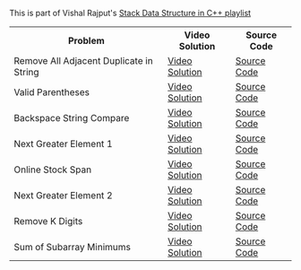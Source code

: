 This is part of Vishal Rajput's [Stack Data Structure in C++ playlist](https://www.youtube.com/playlist?list=PLSH9gf0XETotSpywVcJGIYODBNL_j0P0u)

<table>
  <tr>
    <th>Problem</th>
    <th>Video Solution</th>    
    <th>Source Code</th>    
  </tr>
  <tr>
    <td>Remove All Adjacent Duplicate in String</td>
    <td><a href="https://www.youtube.com/watch?v=ad7jZILm3mA&list=PLSH9gf0XETotSpywVcJGIYODBNL_j0P0u&index=1">Video Solution</a></td>    
    <td><a href="removeAllAdjacentDuplicatesInString.cpp">Source Code</a></td>       
  </tr>
  <tr>
    <td>Valid Parentheses</td>
    <td><a href="https://www.youtube.com/watch?v=ad7jZILm3mA&list=PLSH9gf0XETotSpywVcJGIYODBNL_j0P0u&index=2">Video Solution</a></td>    
    <td><a href="validParentheses.cpp">Source Code</a></td>       
  </tr>
  <tr>
    <td>Backspace String Compare</td>
    <td><a href="https://www.youtube.com/watch?v=ad7jZILm3mA&list=PLSH9gf0XETotSpywVcJGIYODBNL_j0P0u&index=3">Video Solution</a></td>    
    <td><a href="backspaceStringCompare.cpp">Source Code</a></td>       
  </tr>
  <tr>
    <td>Next Greater Element 1</td>
    <td><a href="https://www.youtube.com/watch?v=ad7jZILm3mA&list=PLSH9gf0XETotSpywVcJGIYODBNL_j0P0u&index=4">Video Solution</a></td>    
    <td><a href="nextGreaterElement1.cpp">Source Code</a></td>       
  </tr>
  <tr>
    <td>Online Stock Span</td>
    <td><a href="https://www.youtube.com/watch?v=ad7jZILm3mA&list=PLSH9gf0XETotSpywVcJGIYODBNL_j0P0u&index=5">Video Solution</a></td>    
    <td><a href="onlineStockSpan.cpp">Source Code</a></td>       
  </tr>
  <tr>
    <td>Next Greater Element 2</td>
    <td><a href="https://www.youtube.com/watch?v=ad7jZILm3mA&list=PLSH9gf0XETotSpywVcJGIYODBNL_j0P0u&index=6">Video Solution</a></td>    
    <td><a href="nextGreaterElement2.cpp">Source Code</a></td>       
  </tr>
  <tr>
    <td>Remove K Digits</td>
    <td><a href="https://www.youtube.com/watch?v=ad7jZILm3mA&list=PLSH9gf0XETotSpywVcJGIYODBNL_j0P0u&index=7">Video Solution</a></td>    
    <td><a href="removeKDigits.cpp">Source Code</a></td>       
  </tr>
  <tr>
    <td>Sum of Subarray Minimums</td>
    <td><a href="https://www.youtube.com/watch?v=ad7jZILm3mA&list=PLSH9gf0XETotSpywVcJGIYODBNL_j0P0u&index=8">Video Solution</a></td>    
    <td><a href="sumOfSubarraysMinimums.cpp">Source Code</a></td>       
  </tr>
</table>

